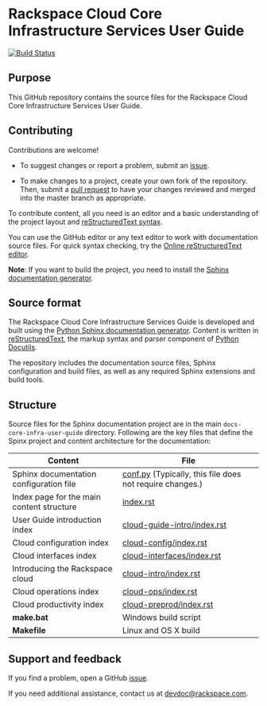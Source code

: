 # Rackspace Cloud Core Infrastructure Services User Guide

[![Build Status](https://travis-ci.org/rackerlabs/docs-core-infra-user-guide.svg?branch=master)](https://travis-ci.org/rackerlabs/docs-core-infra-user-guide)

## Purpose

This GitHub repository contains the source files for the Rackspace Cloud Core Infrastructure Services User Guide.

## Contributing

Contributions are welcome!

* To suggest changes or report a problem, submit an [issue](https://github.com/rackerlabs/docs-core-infra-user-guide/issues).

* To make changes to a project, create your own fork of the repository. Then, submit a [pull request](https://github.com/rackerlabs/docs-core-infra-user-guide/compare?expand=1) to have your changes reviewed and merged into the master branch as appropriate.

To contribute content, all you need is an editor and a basic understanding of the project layout and [reStructuredText syntax](http://sphinx-doc.org/rest.html).

You can use the GitHub editor or any text editor to work with documentation source files. For quick syntax checking, try the [Online reStructuredText editor](http://rst.ninjs.org/).

**Note**: If you want to build the project, you need to install the [Sphinx documentation generator](http://www.sphinx-doc.org/en/stable/install.html).

## Source format

The Rackspace Cloud Core Infrastructure Services Guide is developed and built using the [Python Sphinx documentation generator](http://sphinx-doc.org/). Content is written in [reStructuredText](http://sphinx-doc.org/rest.html), the markup syntax and parser component of [Python Docutils](http://docutils.sourceforge.net/index.html).

The repository includes the documentation source files, Sphinx configuration and build files, as well as any required Sphinx extensions and build tools.

## Structure

Source files for the Sphinx documentation project are in the main `docs-core-infra-user-guide` directory. Following are the key files that define the Spinx project and content architecture for the documentation:

| Content | File |
|---|---|
| Sphinx documentation configuration file | [conf.py](https://github.com/rackerlabs/docs-core-infra-user-guide/blob/master/conf.py) (Typically, this file does not require changes.) |
| Index page for the main content structure | [index.rst](https://github.com/rackerlabs/docs-core-infra-user-guide/blob/master/index.rst) |
|User Guide introduction index | [cloud-guide-intro/index.rst](https://github.com/rackerlabs/docs-core-infra-user-guide/blob/master/cloud-guide-intro/index.rst) |
| Cloud configuration index | [cloud-config/index.rst](https://github.com/rackerlabs/docs-core-infra-user-guide/blob/master/cloud-config/index.rst) |
| Cloud interfaces index | [cloud-interfaces/index.rst](https://github.com/rackerlabs/docs-core-infra-user-guide/blob/master/cloud-interfaces/index.rst) |
| Introducing the Rackspace cloud | [cloud-intro/index.rst](https://github.com/rackerlabs/docs-core-infra-user-guide/blob/master/cloud-intro/index.rst) |
| Cloud operations index | [cloud-ops/index.rst](https://github.com/rackerlabs/docs-core-infra-user-guide/blob/master/cloud-ops/index.rst) |
| Cloud productivity index | [cloud-preprod/index.rst](https://github.com/rackerlabs/docs-core-infra-user-guide/blob/master/cloud-preprod/index.rst) |
| **make.bat** | Windows build script |
| **Makefile** | Linux and OS X build |

## Support and feedback

If you find a problem, open a GitHub [issue](https://github.com/rackerlabs/docs-core-infra-user-guide/issues).

If you need additional assistance, contact us at <devdoc@rackspace.com>.
